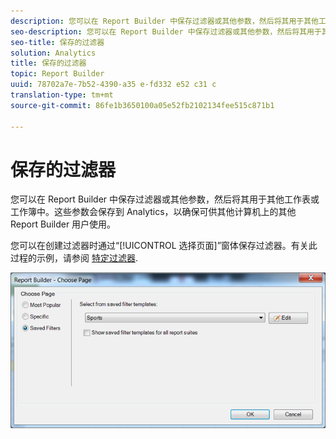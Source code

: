 ```yaml
---
description: 您可以在 Report Builder 中保存过滤器或其他参数，然后将其用于其他工作表或工作簿中。这些参数会保存到 Analytics，以确保可供其他计算机上的其他 Report Builder 用户使用。
seo-description: 您可以在 Report Builder 中保存过滤器或其他参数，然后将其用于其他工作表或工作簿中。这些参数会保存到 Analytics，以确保可供其他计算机上的其他 Report Builder 用户使用。
seo-title: 保存的过滤器
solution: Analytics
title: 保存的过滤器
topic: Report Builder
uuid: 78702a7e-7b52-4390-a35 e-fd332 e52 c31 c
translation-type: tm+mt
source-git-commit: 86fe1b3650100a05e52fb2102134fee515c871b1

---
```



# 保存的过滤器

您可以在 Report Builder 中保存过滤器或其他参数，然后将其用于其他工作表或工作簿中。这些参数会保存到 Analytics，以确保可供其他计算机上的其他 Report Builder 用户使用。

您可以在创建过滤器时通过“[!UICONTROL 选择页面]”窗体保存过滤器。有关此过程的示例，请参阅 [特定过滤器](../../../../analyze/report-builder/layout/c-filter-dimensions/t-specific-filters.md#task_AD91873FD9FF4399A62EAB495DFFA12C).

![](assets/choose_page_saved.png)

